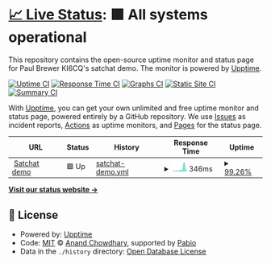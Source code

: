 # [📈 Live Status](https://drpaulbrewer.github.io/meteor-satchat-demo-uptime): <!--live status--> **🟩 All systems operational**

This repository contains the open-source uptime monitor and status page for Paul Brewer KI6CQ's satchat demo. The monitor is powered by [Upptime](https://github.com/upptime/upptime).

[![Uptime CI](https://github.com/drpaulbrewer/meteor-satchat-demo-uptime/workflows/Uptime%20CI/badge.svg)](https://github.com/drpaulbrewer/meteor-satchat-demo-uptime/actions?query=workflow%3A%22Uptime+CI%22)
[![Response Time CI](https://github.com/drpaulbrewer/meteor-satchat-demo-uptime/workflows/Response%20Time%20CI/badge.svg)](https://github.com/drpaulbrewer/meteor-satchat-demo-uptime/actions?query=workflow%3A%22Response+Time+CI%22)
[![Graphs CI](https://github.com/drpaulbrewer/meteor-satchat-demo-uptime/workflows/Graphs%20CI/badge.svg)](https://github.com/drpaulbrewer/meteor-satchat-demo-uptime/actions?query=workflow%3A%22Graphs+CI%22)
[![Static Site CI](https://github.com/drpaulbrewer/meteor-satchat-demo-uptime/workflows/Static%20Site%20CI/badge.svg)](https://github.com/drpaulbrewer/meteor-satchat-demo-uptime/actions?query=workflow%3A%22Static+Site+CI%22)
[![Summary CI](https://github.com/drpaulbrewer/meteor-satchat-demo-uptime/workflows/Summary%20CI/badge.svg)](https://github.com/drpaulbrewer/meteor-satchat-demo-uptime/actions?query=workflow%3A%22Summary+CI%22)

With [Upptime](https://upptime.js.org), you can get your own unlimited and free uptime monitor and status page, powered entirely by a GitHub repository. We use [Issues](https://github.com/drpaulbrewer/meteor-satchat-demo-uptime/issues) as incident reports, [Actions](https://github.com/drpaulbrewer/meteor-satchat-demo-uptime/actions) as uptime monitors, and [Pages](https://drpaulbrewer.github.io/meteor-satchat-demo-uptime) for the status page.

<!--start: status pages-->
<!-- This summary is generated by Upptime (https://github.com/upptime/upptime) -->
<!-- Do not edit this manually, your changes will be overwritten -->
<!-- prettier-ignore -->
| URL | Status | History | Response Time | Uptime |
| --- | ------ | ------- | ------------- | ------ |
| <img alt="" src="https://icons.duckduckgo.com/ip3/satchat.cq.cyou.ico" height="13"> [Satchat demo](https://satchat.cq.cyou) | 🟩 Up | [satchat-demo.yml](https://github.com/DrPaulBrewer/meteor-satchat-demo-uptime/commits/HEAD/history/satchat-demo.yml) | <details><summary><img alt="Response time graph" src="./graphs/satchat-demo/response-time-week.png" height="20"> 346ms</summary><br><a href="https://drpaulbrewer.github.io/meteor-satchat-demo-uptime/history/satchat-demo"><img alt="Response time 346" src="https://img.shields.io/endpoint?url=https%3A%2F%2Fraw.githubusercontent.com%2FDrPaulBrewer%2Fmeteor-satchat-demo-uptime%2FHEAD%2Fapi%2Fsatchat-demo%2Fresponse-time.json"></a><br><a href="https://drpaulbrewer.github.io/meteor-satchat-demo-uptime/history/satchat-demo"><img alt="24-hour response time 48" src="https://img.shields.io/endpoint?url=https%3A%2F%2Fraw.githubusercontent.com%2FDrPaulBrewer%2Fmeteor-satchat-demo-uptime%2FHEAD%2Fapi%2Fsatchat-demo%2Fresponse-time-day.json"></a><br><a href="https://drpaulbrewer.github.io/meteor-satchat-demo-uptime/history/satchat-demo"><img alt="7-day response time 346" src="https://img.shields.io/endpoint?url=https%3A%2F%2Fraw.githubusercontent.com%2FDrPaulBrewer%2Fmeteor-satchat-demo-uptime%2FHEAD%2Fapi%2Fsatchat-demo%2Fresponse-time-week.json"></a><br><a href="https://drpaulbrewer.github.io/meteor-satchat-demo-uptime/history/satchat-demo"><img alt="30-day response time 346" src="https://img.shields.io/endpoint?url=https%3A%2F%2Fraw.githubusercontent.com%2FDrPaulBrewer%2Fmeteor-satchat-demo-uptime%2FHEAD%2Fapi%2Fsatchat-demo%2Fresponse-time-month.json"></a><br><a href="https://drpaulbrewer.github.io/meteor-satchat-demo-uptime/history/satchat-demo"><img alt="1-year response time 346" src="https://img.shields.io/endpoint?url=https%3A%2F%2Fraw.githubusercontent.com%2FDrPaulBrewer%2Fmeteor-satchat-demo-uptime%2FHEAD%2Fapi%2Fsatchat-demo%2Fresponse-time-year.json"></a></details> | <details><summary><a href="https://drpaulbrewer.github.io/meteor-satchat-demo-uptime/history/satchat-demo">99.26%</a></summary><a href="https://drpaulbrewer.github.io/meteor-satchat-demo-uptime/history/satchat-demo"><img alt="All-time uptime 99.26%" src="https://img.shields.io/endpoint?url=https%3A%2F%2Fraw.githubusercontent.com%2FDrPaulBrewer%2Fmeteor-satchat-demo-uptime%2FHEAD%2Fapi%2Fsatchat-demo%2Fuptime.json"></a><br><a href="https://drpaulbrewer.github.io/meteor-satchat-demo-uptime/history/satchat-demo"><img alt="24-hour uptime 100.00%" src="https://img.shields.io/endpoint?url=https%3A%2F%2Fraw.githubusercontent.com%2FDrPaulBrewer%2Fmeteor-satchat-demo-uptime%2FHEAD%2Fapi%2Fsatchat-demo%2Fuptime-day.json"></a><br><a href="https://drpaulbrewer.github.io/meteor-satchat-demo-uptime/history/satchat-demo"><img alt="7-day uptime 99.26%" src="https://img.shields.io/endpoint?url=https%3A%2F%2Fraw.githubusercontent.com%2FDrPaulBrewer%2Fmeteor-satchat-demo-uptime%2FHEAD%2Fapi%2Fsatchat-demo%2Fuptime-week.json"></a><br><a href="https://drpaulbrewer.github.io/meteor-satchat-demo-uptime/history/satchat-demo"><img alt="30-day uptime 99.26%" src="https://img.shields.io/endpoint?url=https%3A%2F%2Fraw.githubusercontent.com%2FDrPaulBrewer%2Fmeteor-satchat-demo-uptime%2FHEAD%2Fapi%2Fsatchat-demo%2Fuptime-month.json"></a><br><a href="https://drpaulbrewer.github.io/meteor-satchat-demo-uptime/history/satchat-demo"><img alt="1-year uptime 99.26%" src="https://img.shields.io/endpoint?url=https%3A%2F%2Fraw.githubusercontent.com%2FDrPaulBrewer%2Fmeteor-satchat-demo-uptime%2FHEAD%2Fapi%2Fsatchat-demo%2Fuptime-year.json"></a></details>

<!--end: status pages-->

[**Visit our status website →**](https://drpaulbrewer.github.io/meteor-satchat-demo-uptime)

## 📄 License

- Powered by: [Upptime](https://github.com/upptime/upptime)
- Code: [MIT](./LICENSE) © [Anand Chowdhary](https://anandchowdhary.com), supported by [Pabio](https://pabio.com)
- Data in the `./history` directory: [Open Database License](https://opendatacommons.org/licenses/odbl/1-0/)
